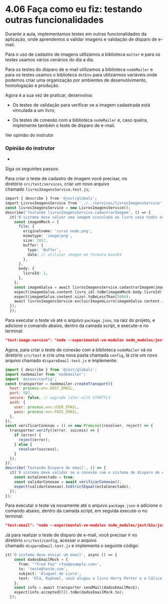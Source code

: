 # 4.06 Faça como eu fiz: testando outras funcionalidades

Durante a aula, implementamos testes em outras funcionalidades da aplicação, onde aprendemos a validar imagens e validação de disparo de e-mail.

Para o uso de cadastro de imagens utilizamos a biblioteca `multer` e para os testes usamos vários cenários do dia a dia.

Para os testes do disparo de e-mail utilizamos a biblioteca `nodeMailer` e para os testes usamos o biblioteca `dotEnv` para utilizarmos variáveis onde podemos criar uma organização por ambientes de desenvolvimento, homologação e produção.

Agora é a sua vez de praticar, desenvolva:

- Os testes de validação para verificar se a imagem cadastrada está vinculada a um livro;
    
- Os testes de conexão com a biblioteca `nodeMailer` e, caso queira, implemente também o teste de disparo de e-mail.
    

Ver opinião do instrutor

### Opinião do instrutor

- [](https://cursos.alura.com.br/suggestions/new/node-js-implementando-testes-api-rest/139507/opinion)

Siga os seguintes passos:

Para criar o teste de cadastro de imagem você precisar, no diretório `src/test/services`, criar um novo arquivo chamado `livrosImagensService.test.js`;

```php
import { describe } from '@jest/globals';
import LivrosImagensService from '../../services/livrosImagensService';
const livrosImagensService = new LivrosImagensService();
describe('Testando livrosImagensService.cadastrarImagem', () => {
  it('O sistema deve salvar uma imagem vinculada ao livro caso todos os dados estejam corretos', async () => {
    const imagemMock = {
      file: {
        originalname: 'curso node.png',
        mimetype: 'image/png',
        size: 2857,
        buffer: {
          type: 'Buffer',
          data: // utilizar imagem em formato base64
        },
      },
      body: {
        livroId: 1,
      },
    };
    const imagemSalva = await livrosImagensService.cadastrarImagem(imagemMock);
    expect(imagemSalva.content.livro_id).toBe(imagemMock.body.livroId);
    expect(imagemSalva.content.size).toBeLessThan(5000);
    await livrosImagensService.excluirImagemLivro(imagemSalva.content.id);
  });
  });
```

Para executar o teste vá até o arquivo `package.json`, na raiz do projeto, e adicione o comando abaixo, dentro da camada script, e execute-o no terminal:

```json
"test:image:service": "node --experimental-vm-modules node_modules/jest/bin/jest.js --testPathPattern=src/test/services/livrosImagensService.test.js"
```

Agora, para criar o teste de conexão com a biblioteca `nodeMailer` vá no diretório `src/test` e crie uma nova pasta chamada `config`, lá crie um novo arquivo chamado `disparoEmail.test.js` e implemente:

```javascript
import { describe } from '@jest/globals';
import nodemailer from 'nodemailer';
import 'dotenv/config';
const transporter = nodemailer.createTransport({
  host: process.env.HOST_EMAIL,
  port: 587,
  secure: false, // upgrade later with STARTTLS
  auth: {
    user: process.env.USER_EMAIL,
    pass: process.env.PASS_EMAIL,
  },
});
const verificarConexao = () => new Promise((resolver, reject) => {
  transporter.verify((error, success) => {
    if (error) {
      reject(error);
    } else {
      resolver(success);
    }
  });
});
describe('Testando Disparo de email', () => {
  it('O sistema deve validar se a conexão com o sistema de disparo de email', async () => {
    const estaConectado = true;
    const validarConexao = await verificarConexao();
    expect(validarConexao).toStrictEqual(estaConectado);
  });
});
```

Para executar o teste vá novamente até o arquivo `package.json` e adicione o comando abaixo, dentro da camada script, em seguida execute-o no terminal:

```json
"test:email": "node --experimental-vm-modules node_modules/jest/bin/jest.js --testPathPattern=src/test/config/disparoEmail.test.js"
```

Já para realizar o teste de disparo de e-mail, você precisar ir no diretório `src/test/config`, acessar o arquivo chamado `disparoEmail.test.js` e implementa o seguinte código:

```php
it('O sistema deve enviar um email', async () => {
    const dadosEmailMock = {
      from: '"Fred Foo" <foo@example.com>',
      to: 'teste@teste.com',
      subject: 'Aluguel de Livro',
      text: 'Olá, Raphael, você alugou o livro Harry Potter e o Cálice de Fogo por 5 dias.',
    };
    const info = await transporter.sendMail(dadosEmailMock);
    expect(info.accepted[0]).toBe(dadosEmailMock.to);
  });
```